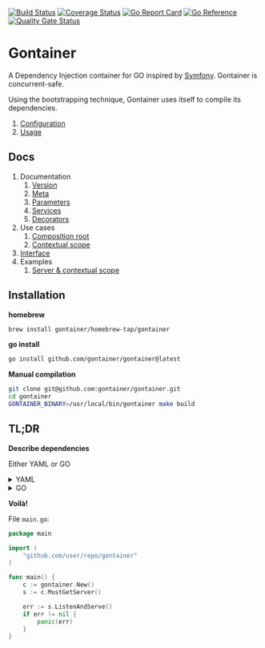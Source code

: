 [![Build Status](https://github.com/gontainer/gontainer/actions/workflows/tests.yaml/badge.svg?branch=main)](https://github.com/gontainer/gontainer/actions?query=workflow%3ATests)
[![Coverage Status](https://coveralls.io/repos/github/gontainer/gontainer/badge.svg?branch=main)](https://coveralls.io/github/gontainer/gontainer?branch=main)
[![Go Report Card](https://goreportcard.com/badge/github.com/gontainer/gontainer)](https://goreportcard.com/report/github.com/gontainer/gontainer)
[![Go Reference](https://pkg.go.dev/badge/github.com/gontainer/gontainer.svg)](https://pkg.go.dev/github.com/gontainer/gontainer)
[![Quality Gate Status](https://sonarcloud.io/api/project_badges/measure?project=gontainer_gontainer&metric=alert_status)](https://sonarcloud.io/summary/new_code?id=gontainer_gontainer)

# Gontainer

A Dependency Injection container for GO inspired by [Symfony](https://symfony.com/doc/current/components/dependency_injection.html).
Gontainer is concurrent-safe.

Using the bootstrapping technique, Gontainer uses itself to compile its dependencies.
1. [Configuration](internal/gontainer)
2. [Usage](internal/cmd/runner_builder.go)

## Docs

1. Documentation
   1. [Version](docs/VERSION.md)
   2. [Meta](docs/META.md)
   3. [Parameters](docs/PARAMETERS.md)
   4. [Services](docs/SERVICES.md)
   5. [Decorators](docs/DECORATORS.md)
2. Use cases
   1. [Composition root](docs/COMPOSITION_ROOT.md)
   2. [Contextual scope](docs/CONTEXTUAL_SCOPE.md)
3. [Interface](docs/INTERFACE.md)
4. Examples
   1. [Server & contextual scope](https://github.com/gontainer/example-transactions)

## Installation

**homebrew**

```bash
brew install gontainer/homebrew-tap/gontainer
```

**go install**

```bash
go install github.com/gontainer/gontainer@latest
```

**Manual compilation**

```bash
git clone git@github.com:gontainer/gontainer.git
cd gontainer
GONTAINER_BINARY=/usr/local/bin/gontainer make build
```

## TL;DR

**Describe dependencies**

Either YAML or GO

<details>
  <summary>YAML</summary>

File `gontainer/gontainer.yaml`:

```yaml
meta:
  pkg: "gontainer"
  constructor: "New"
  imports:
     mypkg: "github.com/user/repo/pkg"

parameters:
  appPort: '%envInt("APP_PORT", 9090)%' # get the port from the ENV variable if it exists, otherwise, use the default one

services:
  endpointHelloWorld:
    constructor: "mypkg.NewHelloWorld"

  serveMux:
    constructor: '"net/http".NewServeMux'                       # serveMux := http.NewServerMux()
    calls:                                                      #
      - [ "Handle", [ "/hello-world", "@endpointHelloWorld" ] ] # serveMux.Handle("/hello-world", gontainer.Get("endpointHelloWorld"))

  server:
    getter: "GetServer"           # func (*gontainer) GetServer() (*http.Server, error) { ... }
    must_getter: true             # func (*gontainer) MustGetServer() *http.Server { ... }
    type: '*"net/http".Server'    # 
    value: '&"net/http".Server{}' # server := &http.Server{}
    fields:                       #
      Addr: ":%appPort%"          # server.Addr = ":" + gontainer.GetParam("appPort")
      Handler: "@serveMux"        # server.Handler = gontainer.Get("serverMux")
```

**Compile it**

```bash
gontainer build -i gontainer/gontainer.yaml -o gontainer/container.go

# it can read multiple configuration files, e.g.
# gontainer build -i gontainer/gontainer.yaml -i gontainer/dev/\*.yaml -o gontainer/container.go
```
</details>

<details>
<summary>GO</summary>

File `gontainer/gontainer.go`:

```go
package gontainer

import (
   "net/http"
   "os"

   "github.com/gontainer/gontainer-helpers/container"
   "github.com/user/repo/pkg"
)

type gontainer struct {
   *container.SuperContainer
}

func (g *gontainer) MustGetServer() (r *http.Server) {
   err := g.CopyServiceTo("server", &r)
   if err != nil {
      panic(err)
   }
   return
}

func New() *gontainer {
   sc := &gontainer{
      SuperContainer: container.NewSuperContainer(),
   }

   sc.OverrideParam("serverAddr", container.NewDependencyProvider(func() string {
      if v, ok := os.LookupEnv("APP_PORT"); ok {
         return ":" + v
      }
      return ":9090"
   }))

   endpointHelloWorld := container.NewService()
   endpointHelloWorld.SetConstructor(pkg.NewHelloWorld)
   sc.OverrideService("endpointHelloWorld", endpointHelloWorld)

   serveMux := container.NewService()
   serveMux.SetConstructor(http.NewServeMux)
   serveMux.AppendCall("Handle", container.NewDependencyService("endpointHelloWorld"))
   sc.OverrideService("serveMux", serveMux)

   server := container.NewService()
   server.SetConstructor(func() *http.Server {
      return &http.Server{}
   })
   server.SetField("Addr", container.NewDependencyProvider(func() (interface{}, error) {
      return sc.GetParam("serverAddr")
   }))
   server.SetField("Handler", container.NewDependencyService("serveMux"))
   sc.OverrideService("server", server)

   return sc
}

```
</details>

**Voilà!**

File `main.go`:

```go
package main

import (
	"github.com/user/repo/gontainer"
)

func main() {
	c := gontainer.New()
	s := c.MustGetServer()

	err := s.ListenAndServe()
	if err != nil {
		panic(err)
	}
}
```

